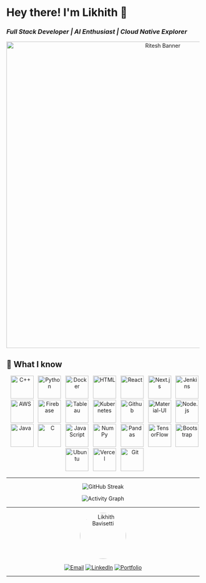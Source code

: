 
# Hey there! I'm Likhith 👋 
### *Full Stack Developer | AI Enthusiast | Cloud Native Explorer*

<p align="center">
    <img src="https://media.licdn.com/dms/image/v2/D4D16AQEJBLfaJf7GeQ/profile-displaybackgroundimage-shrink_350_1400/profile-displaybackgroundimage-shrink_350_1400/0/1678620008658?e=1758758400&v=beta&t=fEbp6UDsDICoTL97NbWz6KnOqGV7roups_lAFvTvDVw" alt="Ritesh Banner" width="800">
</p>


## 🚀 What I know

<p align="center">
  <img src="https://likky.vercel.app/assets/img/skills/cpp.svg" alt="C++" width="60" />
  <img src="https://likky.vercel.app/assets/img/skills/python.svg" alt="Python" width="60" />
  <img src="https://likky.vercel.app/assets/img/skills/docker.svg" alt="Docker" width="60" />
  <img src="https://likky.vercel.app/assets/img/skills/html.svg" alt="HTML" width="60" />
  <img src="https://likky.vercel.app/assets/img/skills/react.svg" alt="React" width="60" />
  <img src="https://likky.vercel.app/assets/img/skills/nextjs.svg" alt="Next.js" width="60" />
  <img src="https://likky.vercel.app/assets/img/skills/jenkins.svg" alt="Jenkins" width="60" />
  <img src="https://likky.vercel.app/assets/img/skills/aws.svg" alt="AWS" width="60" />
  <img src="https://likky.vercel.app/assets/img/skills/firebase.svg" alt="Firebase" width="60" />
  <img src="https://likky.vercel.app/assets/img/skills/tableau.svg" alt="Tableau" width="60" />
  <img src="https://likky.vercel.app/assets/img/skills/kubernets.svg" alt="Kubernetes" width="60" />
  <img src="https://likky.vercel.app/assets/img/skills/github.svg" alt="Github" width="60" />
  <img src="https://likky.vercel.app/assets/img/skills/material-ui.svg" alt="Material-UI" width="60" />
  <img src="https://likky.vercel.app/assets/img/skills/nodejs.svg" alt="Node.js" width="60" />
  <img src="https://likky.vercel.app/assets/img/skills/java.svg" alt="Java" width="60" />
  <img src="https://likky.vercel.app/assets/img/skills/c.svg" alt="C" width="60" />
  <img src="https://likky.vercel.app/assets/img/skills/javascript.svg" alt="JavaScript" width="60" />
  <img src="https://likky.vercel.app/assets/img/skills/numpy.svg" alt="NumPy" width="60" />
  <img src="https://likky.vercel.app/assets/img/skills/pandas.svg" alt="Pandas" width="60" />
  <img src="https://likky.vercel.app/assets/img/skills/tensorflow.svg" alt="TensorFlow" width="60" />
  <img src="https://likky.vercel.app/assets/img/skills/bootstrap.svg" alt="Bootstrap" width="60" />
  <img src="https://likky.vercel.app/assets/img/skills/ubuntu-4.svg" alt="Ubuntu" width="60" />
  <img src="https://likky.vercel.app/assets/img/skills/vercel.svg" alt="Vercel" width="60" />
  <img src="https://likky.vercel.app/assets/img/skills/git.svg" alt="Git" width="60" />
</p>

---




<div align="center">
  

![GitHub Streak](https://github-readme-streak-stats.herokuapp.com/?user=likhith1030&theme=tokyonight&hide_border=true&background=0D1117&stroke=00D4FF&ring=00D4FF&fire=FF6B6B&currStreakLabel=00D4FF)

</div>


<div align="center">

![Activity Graph](https://github-readme-activity-graph.vercel.app/graph?username=likhith1030&bg_color=0D1117&color=00D4FF&line=00D4FF&point=FFFFFF&area=true&hide_border=true)

</div>

---
<div align="center">
  <img src="https://likky.vercel.app/assets/img/cya.png" alt="Likhith Bavisetti" width="120" style="border-radius: 50%;"/>
  
  [![Email](https://img.shields.io/badge/Email-sailikhithbavisetti%40gmail.com-red?style=for-the-badge&logo=gmail&logoColor=white)](mailto:sailikhithbavisetti@gmail.com)
  [![LinkedIn](https://img.shields.io/badge/LinkedIn-likhithbavisetti-blue?style=for-the-badge&logo=linkedin&logoColor=white)](https://www.linkedin.com/in/likhithbavisetti/)
  [![Portfolio](https://img.shields.io/badge/Portfolio-likhithbavisetti.vercel.app-brightgreen?style=for-the-badge&logo=vercel&logoColor=white)](https://likhithbavisetti.vercel.app)
  
</div>

---

